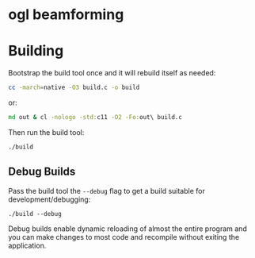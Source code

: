 # ogl beamforming

# Building

Bootstrap the build tool once and it will rebuild itself as
needed:
```sh
cc -march=native -O3 build.c -o build
```
or:
```bat
md out & cl -nologo -std:c11 -O2 -Fo:out\ build.c
```

Then run the build tool:
```sh
./build
```

## Debug Builds
Pass the build tool the `--debug` flag to get a build suitable for
development/debugging:
```
./build --debug
```

Debug builds enable dynamic reloading of almost the entire program
and you can make changes to most code and recompile without
exiting the application.
